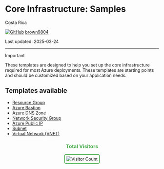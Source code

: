 # Core Infrastructure: Samples

Costa Rica

[![GitHub](https://img.shields.io/badge/--181717?logo=github&logoColor=ffffff)](https://github.com/)
[brown9804](https://github.com/brown9804)

Last updated: 2025-03-24

------------------------------------------

> [!IMPORTANT]
> These templates are designed to help you set up the core infrastructure required for most Azure deployments. These templates are starting points and should be customized based on your application needs.

## Templates available

- [Resource Group](./resource-group)
- [Azure Bastion](./azure-bastion)
- [Azure DNS Zone](./azure-dns)
- [Network Security Group](./network-security-group)
- [Azure Public IP](./public-ip)
- [Subnet](./subnet)
- [Virtual Network (VNET)](./virtual-network)

<div align="center">
  <h3 style="color: #4CAF50;">Total Visitors</h3>
  <img src="https://profile-counter.glitch.me/brown9804/count.svg" alt="Visitor Count" style="border: 2px solid #4CAF50; border-radius: 5px; padding: 5px;"/>
</div>
